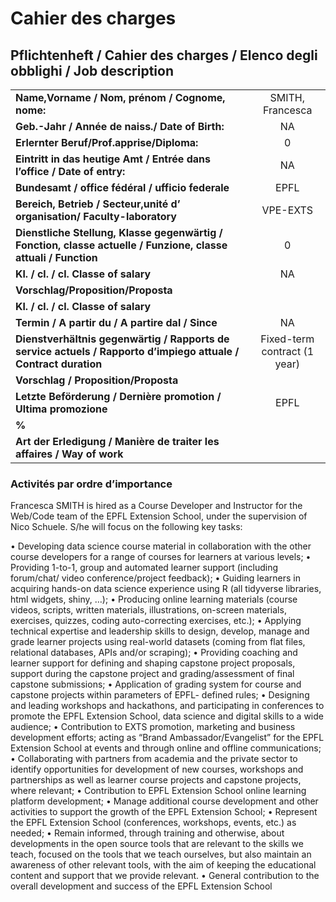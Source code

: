 Cahier des charges
================

## Pflichtenheft / Cahier des charges / Elenco degli obblighi / Job description

|                                                                                                                 |                              |
| :-------------------------------------------------------------------------------------------------------------- | :--------------------------: |
| **Name,Vorname / Nom, prénom / Cognome, nome:**                                                                 |       SMITH, Francesca       |
| **Geb.-Jahr / Année de naiss./ Date of Birth:**                                                                 |              NA              |
| **Erlernter Beruf/Prof.apprise/Diploma:**                                                                       |              0               |
| **Eintritt in das heutige Amt / Entrée dans l’office / Date of entry:**                                         |              NA              |
| **Bundesamt / office fédéral / ufficio federale**                                                               |             EPFL             |
| **Bereich, Betrieb / Secteur,unité d’ organisation/ Faculty-laboratory**                                        |           VPE-EXTS           |
| **Dienstliche Stellung, Klasse gegenwärtig / Fonction, classe actuelle / Funzione, classe attuali / Function**  |              0               |
| **Kl. / cl. / cl. Classe of salary**                                                                            |              NA              |
| **Vorschlag/Proposition/Proposta**                                                                              |                              |
| **Kl. / cl. / cl. Classe of salary**                                                                            |                              |
| **Termin / A partir du / A partire dal / Since**                                                                |              NA              |
| **Dienstverhältnis gegenwärtig / Rapports de service actuels / Rapporto d’impiego attuale / Contract duration** | Fixed-term contract (1 year) |
| **Vorschlag / Proposition/Proposta**                                                                            |                              |
| **Letzte Beförderung / Dernière promotion / Ultima promozione**                                                 |             EPFL             |
| **%**                                                                                                           |                              |
| **Art der Erledigung / Manière de traiter les affaires / Way of work**                                          |                              |

### Activités par ordre d’importance

Francesca SMITH is hired as a Course Developer and Instructor for the
Web/Code team of the EPFL Extension School, under the supervision of
Nico Schuele. S/he will focus on the following key tasks:

• Developing data science course material in collaboration with the
other course developers for a range of courses for learners at various
levels; • Providing 1-to-1, group and automated learner support
(including forum/chat/ video conference/project feedback); • Guiding
learners in acquiring hands-on data science experience using R (all
tidyverse libraries, html widgets, shiny, …); • Producing online
learning materials (course videos, scripts, written materials,
illustrations, on-screen materials, exercises, quizzes, coding
auto-correcting exercises, etc.); • Applying technical expertise and
leadership skills to design, develop, manage and grade learner projects
using real-world datasets (coming from flat files, relational databases,
APIs and/or scraping); • Providing coaching and learner support for
defining and shaping capstone project proposals, support during the
capstone project and grading/assessment of final capstone submissions; •
Application of grading system for course and capstone projects within
parameters of EPFL- defined rules; • Designing and leading workshops and
hackathons, and participating in conferences to promote the EPFL
Extension School, data science and digital skills to a wide audience; •
Contribution to EXTS promotion, marketing and business development
efforts; acting as “Brand Ambassador/Evangelist” for the EPFL Extension
School at events and through online and offline communications; •
Collaborating with partners from academia and the private sector to
identify opportunities for development of new courses, workshops and
partnerships as well as learner course projects and capstone projects,
where relevant; • Contribution to EPFL Extension School online learning
platform development; • Manage additional course development and other
activities to support the growth of the EPFL Extension School; •
Represent the EPFL Extension School (conferences, workshops, events,
etc.) as needed; • Remain informed, through training and otherwise,
about developments in the open source tools that are relevant to the
skills we teach, focused on the tools that we teach ourselves, but also
maintain an awareness of other relevant tools, with the aim of keeping
the educational content and support that we provide relevant. • General
contribution to the overall development and success of the EPFL
Extension School
